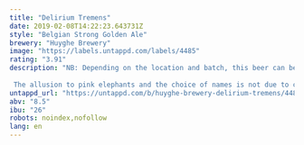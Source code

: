 ```yaml
---
title: "Delirium Tremens"
date: 2019-02-08T14:22:23.643731Z
style: "Belgian Strong Golden Ale"
brewery: "Huyghe Brewery"
image: "https://labels.untappd.com/labels/4485"
rating: "3.91"
description: "NB: Depending on the location and batch, this beer can be either 8.5% or 8.7%. Please do not post an edit request asking to change it from one to the other.  The allusion to pink elephants and the choice of names is not due to chance. With a particular character, the unique taste of  results from the use of three different kinds of yeast. The result is a finish of peppery bitterness without aggression. The gray bottle hides a mystery awaiting discovery by the none faint of heart."
untappd_url: "https://untappd.com/b/huyghe-brewery-delirium-tremens/4485"
abv: "8.5"
ibu: "26"
robots: noindex,nofollow
lang: en
---
```

